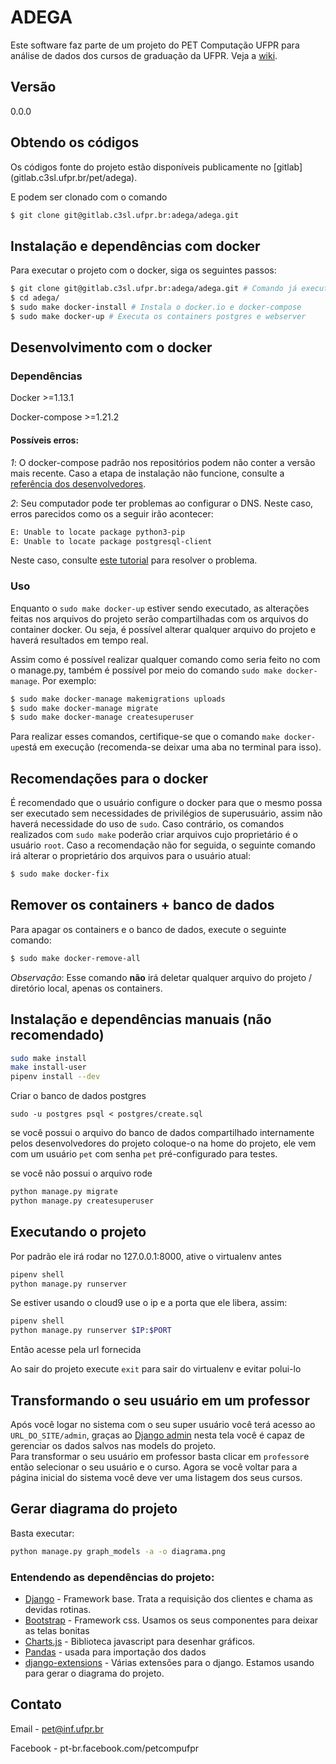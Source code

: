 # ADEGA


Este software faz parte de um projeto do PET Computação UFPR para 
análise de dados dos cursos de graduação da UFPR. Veja a [wiki](http://gitlab.c3sl.ufpr.br/adega/adega/wikis/home).


## Versão
0.0.0



## Obtendo os códigos


Os códigos fonte do projeto estão disponíveis publicamente no [gitlab]
(gitlab.c3sl.ufpr.br/pet/adega).

E podem ser clonado com o comando

```bash
$ git clone git@gitlab.c3sl.ufpr.br:adega/adega.git
```
## Instalação e dependências com docker

Para executar o projeto com o docker, siga os seguintes passos:
```bash
$ git clone git@gitlab.c3sl.ufpr.br:adega/adega.git # Comando já executado
$ cd adega/
$ sudo make docker-install # Instala o docker.io e docker-compose
$ sudo make docker-up # Executa os containers postgres e webserver
```

## Desenvolvimento com o docker

### Dependências
Docker >=1.13.1


Docker-compose >=1.21.2

#### Possíveis erros:
*1*: O docker-compose padrão nos repositórios podem não conter a versão mais recente. Caso a etapa de instalação não funcione, consulte a [referência dos desenvolvedores](https://github.com/docker/compose/releases).


*2*: Seu computador pode ter problemas ao configurar o DNS. Neste caso, erros parecidos como os a seguir irão acontecer:
```bash
E: Unable to locate package python3-pip
E: Unable to locate package postgresql-client
```


Neste caso, consulte [este tutorial](https://development.robinwinslow.uk/2016/06/23/fix-docker-networking-dns/) para resolver o problema.


### Uso
Enquanto o `sudo make docker-up` estiver sendo executado, as alterações feitas nos arquivos do projeto serão compartilhadas com os arquivos do container docker. Ou seja, é possível alterar qualquer arquivo do projeto e haverá resultados em tempo real.


Assim como é possível realizar qualquer comando como seria feito no com o manage.py, também é possível por meio do comando `sudo make docker-manage`. Por exemplo:
```bash
$ sudo make docker-manage makemigrations uploads
$ sudo make docker-manage migrate
$ sudo make docker-manage createsuperuser
```

Para realizar esses comandos, certifique-se que o comando `make docker-up`está em execução (recomenda-se deixar uma aba no terminal para isso).

## Recomendações para o docker
É recomendado que o usuário configure o docker para que o mesmo possa ser executado sem necessidades de privilégios de superusuário, assim não haverá necessidade do uso de `sudo`. Caso contrário, os comandos realizados com `sudo make` poderão criar arquivos cujo proprietário é o usuário `root`. Caso a recomendação não for seguida, o seguinte comando irá alterar o proprietário dos arquivos para o usuário atual:
```bash
$ sudo make docker-fix
```

## Remover os containers + banco de dados
Para apagar os containers e o banco de dados, execute o seguinte comando:
```bash
$ sudo make docker-remove-all
```
*Observação*: Esse comando **não** irá deletar qualquer arquivo do projeto / diretório local, apenas os containers.   

## Instalação e dependências manuais (não recomendado)


```bash
sudo make install
make install-user
pipenv install --dev
```

Criar o banco de dados postgres

```
sudo -u postgres psql < postgres/create.sql
```


se você possui o arquivo do banco de dados compartilhado internamente pelos 
desenvolvedores do projeto coloque-o na home do projeto, ele vem com um usuário 
`pet` com senha `pet` pré-configurado para testes.


se você não possui o arquivo rode

```bash
python manage.py migrate
python manage.py createsuperuser
```


## Executando o projeto

Por padrão ele irá rodar no 127.0.0.1:8000, ative o virtualenv antes
```bash
pipenv shell
python manage.py runserver
```

Se estiver usando o cloud9 use o ip e a porta que ele libera, assim:
```bash
pipenv shell
python manage.py runserver $IP:$PORT
```

Então acesse pela url fornecida

Ao sair do projeto execute `exit` para sair do virtualenv e evitar polui-lo

## Transformando o seu usuário em um professor

Após você logar no sistema com o seu super usuário você terá acesso ao `URL_DO_SITE/admin`, graças ao [Django admin](https://docs.djangoproject.com/en/1.10/ref/contrib/admin/) nesta tela você é capaz de gerenciar os dados salvos nas models do projeto.   
Para transformar o seu usuário em professor basta clicar em `professor`e então selecionar o seu usuário e o curso. Agora se você voltar para a página inicial do sistema você deve ver uma listagem dos seus cursos. 


## Gerar diagrama do projeto

Basta executar:
```bash
python manage.py graph_models -a -o diagrama.png
```

### Entendendo as dependências do projeto:

* [Django](https://www.djangoproject.com/) - Framework base. Trata a requisição dos clientes e chama as devidas rotinas.
* [Bootstrap](http://getbootstrap.com/) - Framework css. Usamos os seus componentes para deixar as telas bonitas
* [Charts.js](http://www.chartjs.org/) - Biblioteca javascript para desenhar gráficos.
* [Pandas](http://pandas.pydata.org/) - usada para importação dos dados
* [django-extensions](https://django-extensions.readthedocs.io/en/latest/) - Várias extensões para o django. Estamos usando para gerar o diagrama do projeto.


## Contato


Email - pet@inf.ufpr.br

Facebook - pt-br.facebook.com/petcompufpr
